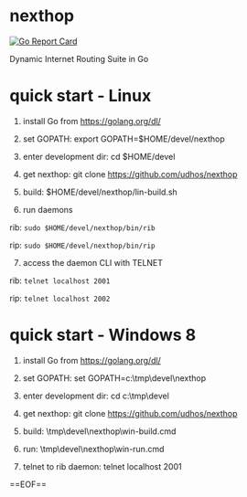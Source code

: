 nexthop
=======

[![Go Report Card](https://goreportcard.com/badge/github.com/udhos/nexthop)](https://goreportcard.com/report/github.com/udhos/nexthop)

Dynamic Internet Routing Suite in Go

quick start - Linux
===================

1. install Go from https://golang.org/dl/

2. set GOPATH: export GOPATH=$HOME/devel/nexthop

3. enter development dir: cd $HOME/devel

4. get nexthop: git clone https://github.com/udhos/nexthop

5. build: $HOME/devel/nexthop/lin-build.sh

6. run daemons

rib: `sudo $HOME/devel/nexthop/bin/rib`

rip: `sudo $HOME/devel/nexthop/bin/rip`

7. access the daemon CLI with TELNET

rib: `telnet localhost 2001`

rip: `telnet localhost 2002`

quick start - Windows 8
=======================

1. install Go from https://golang.org/dl/

2. set GOPATH: set GOPATH=c:\tmp\devel\nexthop

3. enter development dir: cd c:\tmp\devel

4. get nexthop: git clone https://github.com/udhos/nexthop

5. build: \tmp\devel\nexthop\win-build.cmd

6. run: \tmp\devel\nexthop\win-run.cmd

7. telnet to rib daemon: telnet localhost 2001

==EOF==
